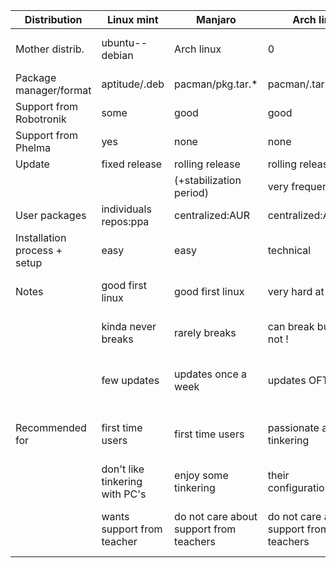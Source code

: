 | Distribution                   | Linux mint                       | Manjaro                                   | Arch linux                                | centOs                               |
| ------------------------------ | -------------------------------- | ----------------------------------------- | ----------------------------------------- | ------------------------------------ |
| Mother distrib.                | ubuntu--debian                   | Arch linux                                | 0                                         | Red Hat Enterprise Linux             |
| Package manager/format         | aptitude/.deb                    | pacman/pkg.tar.*                          | pacman/.tar.gz                            | dnf/.rpm                             |
| Support from Robotronik        | some                             | good                                      | good                                      | small/none                           |
| Support from Phelma            | yes                              | none                                      | none                                      | yes                                  |
| Update                         | fixed release                    | rolling release                           | rolling release                           | fixed release                        |
|                                |                                  | (+stabilization period)                   | very frequent                             |                                      |
| User packages                  | individuals repos:ppa            | centralized:AUR                           | centralized:AUR                           | no info                              |
| Installation process + setup   | easy                             | easy                                      | technical                                 | easy                                 |
| Notes                          | good first linux                 | good first linux                          | very hard at first                        | distribution used on school PC       |
|                                | kinda never breaks               | rarely breaks                             | can break but shoud not !                 | very very conservative and stable    |
|                                | few updates                      | updates once a week                       | updates OFTEN                             | security update, fixed point release |
| Recommended for                | first time users                 | first time users                          | passionate about tinkering                | wants to be 100% compatible with     |
|                                | don't like tinkering with PC's   | enjoy some tinkering                      | their configuration/control               | school's PC setup                    |
|                                | wants support from teacher       | do not care about support from teachers   | do not care about support from teachers   | wants support from teachers          |
